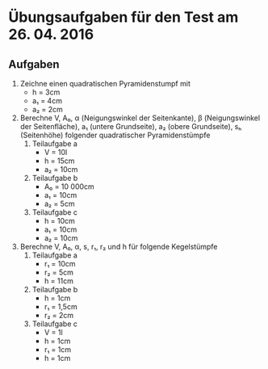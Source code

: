 # Übungsaufgaben für den Test am 26. 04. 2016

## Aufgaben

1. Zeichne einen quadratischen Pyramidenstumpf mit
    - h = 3cm
    - a₁ = 4cm
    - a₂ = 2cm
2. Berechne V, A₀, α (Neigungswinkel der Seitenkante), β (Neigungswinkel der Seitenfläche), a₁ (untere Grundseite), a₂ (obere Grundseite), sₕ (Seitenhöhe) folgender quadratischer Pyramidenstümpfe
    1. Teilaufgabe a
        - V = 10l
        - h = 15cm
        - a₂ = 10cm
    2. Teilaufgabe b
        - A₀ = 10 000cm
        - a₁ = 10cm
        - a₂ = 5cm
    3. Teilaufgabe c
        - h = 10cm
        - a₁ = 10cm
        - a₂ = 10cm
3. Berechne V, A₀, α, s, r₁, r₂ und h für folgende Kegelstümpfe
    1. Teilaufgabe a
        - r₁ = 10cm
        - r₂ = 5cm
        - h = 11cm
    2. Teilaufgabe b
        - h = 1cm
        - r₁ = 1,5cm
        - r₂ = 2cm
    3. Teilaufgabe c
        - V = 1l
        - h = 1cm
        - r₁ = 1cm
        - h = 1cm